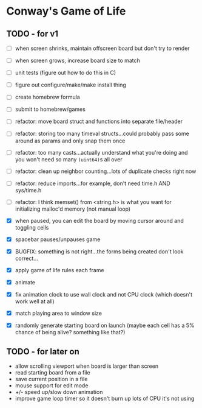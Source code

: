 # Conway's Game of Life

## TODO - for v1

- [ ] when screen shrinks, maintain offscreen board but don't try to render
- [ ] when screen grows, increase board size to match
- [ ] unit tests (figure out how to do this in C)
- [ ] figure out configure/make/make install thing
- [ ] create homebrew formula
- [ ] submit to homebrew/games
- [ ] refactor: move board struct and functions into separate file/header
- [ ] refactor: storing too many timeval structs...could probably pass some around as params and only snap them once
- [ ] refactor: too many casts...actually understand what you're doing and you won't need so many `(uint64)`s all over
- [ ] refactor: clean up neighbor counting...lots of duplicate checks right now
- [ ] refactor: reduce imports...for example, don't need time.h AND sys/time.h
- [ ] refactor: I think memset() from <string.h> is what you want for initializing malloc'd memory (not manual loop)
- [x] when paused, you can edit the board by moving cursor around and toggling cells
- [x] spacebar pauses/unpauses game
- [x] BUGFIX: something is not right...the forms being created don't look correct...
- [x] apply game of life rules each frame
- [x] animate
- [x] fix animation clock to use wall clock and not CPU clock (which doesn't work well at all)
- [x] match playing area to window size
- [x] randomly generate starting board on launch (maybe each cell has a 5% chance of being alive? something like that?)


## TODO - for later on

* allow scrolling viewport when board is larger than screen
* read starting board from a file
* save current position in a file
* mouse support for edit mode
* +/- speed up/slow down animation
* improve game loop timer so it doesn't burn up lots of CPU it's not using
